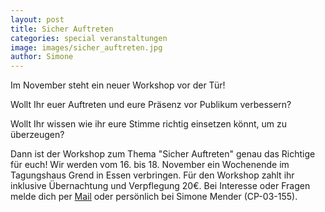 ```yaml
---
layout: post
title: Sicher Auftreten
categories: special veranstaltungen
image: images/sicher_auftreten.jpg
author: Simone
---
```


Im November steht ein neuer Workshop vor der Tür!

Wollt Ihr euer Auftreten und eure Präsenz vor Publikum verbessern?

Wollt Ihr wissen wie ihr eure Stimme richtig einsetzen könnt, um zu überzeugen?

Dann ist der Workshop zum Thema "Sicher Auftreten" genau das Richtige für euch!
Wir werden vom 16. bis 18. November ein Wochenende im Tagungshaus Grend in Essen verbringen. 
Für den Workshop zahlt ihr inklusive Übernachtung und Verpflegung 20€.
Bei Interesse oder Fragen melde dich per [Mail](mailto:workshop@pep-dortmund.org) oder persönlich bei Simone Mender (CP-03-155).

	
